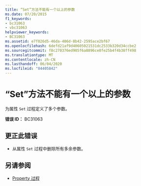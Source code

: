 ```yaml
---
title: “Set”方法不能有一个以上的参数
ms.date: 07/20/2015
f1_keywords:
- bc31063
- vbc31063
helpviewer_keywords:
- BC31063
ms.assetid: e7f026d5-46da-406d-8b42-2595ace2bf67
ms.openlocfilehash: 6defd21af9d40605021531dc2533b320d34ccbe2
ms.sourcegitcommit: f8c270376ed905f6a8896ce0fe25b4f4b38ff498
ms.translationtype: MT
ms.contentlocale: zh-CN
ms.lasthandoff: 06/04/2020
ms.locfileid: "84405842"
---
```

# <a name="set-method-cannot-have-more-than-one-parameter"></a>“Set”方法不能有一个以上的参数
为属性 `Set` 过程定义了多个参数。  
  
 **错误 ID：** BC31063  
  
## <a name="to-correct-this-error"></a>更正此错误  
  
- 从属性 `Set` 过程中删除所有多余参数。  
  
## <a name="see-also"></a>另请参阅

- [Property 过程](../programming-guide/language-features/procedures/property-procedures.md)
